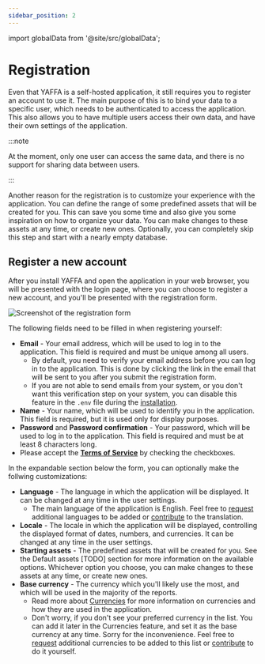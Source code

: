 ```yaml
---
sidebar_position: 2
---
```


import globalData from '@site/src/globalData';

# Registration

Even that YAFFA is a self-hosted application, it still requires you to register an account to use it. The main purpose of this is to bind your data to a specific user, which needs to be authenticated to access the application. This also allows you to have multiple users access their own data, and have their own settings of the application.

:::note

At the moment, only one user can access the same data, and there is no support for sharing data between users.

:::

Another reason for the registration is to customize your experience with the application. You can define the range of some predefined assets that will be created for you. This can save you some time and also give you some inspiration on how to organize your data. You can make changes to these assets at any time, or create new ones. Optionally, you can completely skip this step and start with a nearly empty database.

## Register a new account

After you install YAFFA and open the application in your web browser, you will be presented with the login page, where you can choose to register a new account, and you'll be presented with the registration form.

![Screenshot of the registration form](/img/register.png)

The following fields need to be filled in when registering yourself:
* **Email** - Your email address, which will be used to log in to the application. This field is required and must be unique among all users.
    * By default, you need to verify your email address before you can log in to the application. This is done by clicking the link in the email that will be sent to you after you submit the registration form.
    * If you are not able to send emails from your system, or you don't want this verification step on your system, you can disable this feature in the `.env` file during the [installation](/resources/category/installation/).
* **Name** - Your name, which will be used to identify you in the application. This field is required, but it is used only for display purposes.
* **Password** and **Password confirmation** - Your password, which will be used to log in to the application. This field is required and must be at least 8 characters long.
* Please accept the **<a href={globalData.genericURLs.toc} target="_blank">Terms of Service</a>** by checking the checkboxes.

In the expandable section below the form, you can optionally make the follwing customizations:
* **Language** - The language in which the application will be displayed. It can be changed at any time in the user settings.
    * The main language of the application is English. Feel free to <a href={globalData.genericURLs.contact} target="_blank">request</a> additional languages to be added or <a href={globalData.genericURLs.github} target="_blank">contribute</a> to the translation.
* **Locale** - The locale in which the application will be displayed, controlling the displayed format of dates, numbers, and currencies. It can be changed at any time in the user settings.
* **Starting assets** - The predefined assets that will be created for you. See the Default assets [TODO] section for more information on the available options. Whichever option you choose, you can make changes to these assets at any time, or create new ones.
* **Base currency** - The currency which you'll likely use the most, and which will be used in the majority of the reports.
    * Read more about [Currencies](../../assets/currencies) for more information on currencies and how they are used in the application.
    * Don't worry, if you don't see your preferred currency in the list. You can add it later in the Currencies feature, and set it as the base currency at any time. Sorry for the inconvenience. Feel free to <a href={globalData.genericURLs.contact} target="_blank">request</a> additional currencies to be added to this list or <a href={globalData.genericURLs.github} target="_blank">contribute</a> to do it yourself.